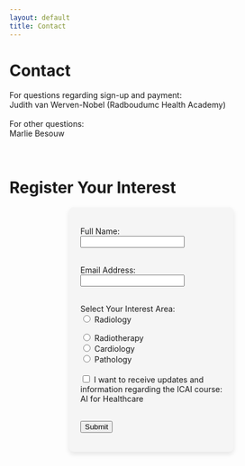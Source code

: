```yaml
---
layout: default
title: Contact
---
```


# Contact

<div class="content">

For questions regarding sign-up and payment: <br>
    <a href="mailto:judith.vanwerven-nobel@radboudumc.nl" target="_blank">
    <i class="fa-solid fa-envelope"></i> 
    </a>
Judith van Werven-Nobel (Radboudumc Health Academy) <br>
<br>
For other questions: <br>
    <a href="mailto:marlie.besouw@radboudumc.nl" target="_blank">
    <i class="fa-solid fa-envelope"></i> 
    </a>
Marlie Besouw <br>

<br>
</div>


# Register Your Interest

<div class="content">
<form id="interestForm">
  
  <label for="name">Full Name:</label>
  <input type="text" id="name" name="name" required><br><br>

  <label for="email">Email Address:</label>
  <input type="email" id="email" name="email" required><br><br>

  <label for="interest">Select Your Interest Area:</label> <br>
  <input type="radio" id="radiology" name="interest" value="Radiology" required>
  <label for="radiology">Radiology</label><br>

  <input type="radio" id="radiotherapy" name="interest" value="Radiotherapy">
  <label for="radiotherapy">Radiotherapy</label><br>

  <input type="radio" id="cardiology" name="interest" value="Cardiology">
  <label for="cardiology">Cardiology</label><br>

  <input type="radio" id="pathology" name="interest" value="Pathology">
  <label for="pathology">Pathology</label><br><br>

  <label>
    <input type="checkbox" id="updates" name="updates" required>
    I want to receive updates and information regarding the ICAI course: AI for Healthcare
  </label><br><br>

  <button type="submit">Submit</button>

</form>

<p id="responseMessage" style="display: none;"></p>
<style>
  /* Styling for the form */
  #interestForm {
      background-color: #f5f5f5; /* Light grey background */
      padding: 20px;
      border-radius: 8px;
      width: 50%;
      margin: auto;
      box-shadow: 0px 4px 8px rgba(0, 0, 0, 0.1);
  }

  /* Style for input fields */
  input[type="text"], input[type="email"] {
      width: 100%;
      padding: 8px;
      margin-top: 5px;
      border: 1px solid #ccc;
      border-radius: 4px;
      box-sizing: border-box;
  }

  /* Style for the submit button */
  button {
      background-color: #1B2430; /* Dark blue */
      color: white;
      padding: 10px 15px;
      border: none;
      border-radius: 4px;
      cursor: pointer;
      width: 100%;
      font-size: 16px;
  }

  button:hover {
      background-color: #34495E;
  }
</style>

<script>
document.getElementById("interestForm").addEventListener("submit", function(event){
    event.preventDefault(); // Prevent form from submitting normally

    var formData = new FormData(this);
    fetch("https://script.google.com/macros/s/AKfycbxrictys5kyh8TBDn3zqqSVU6G07PYJL9RQYXUTAWknX5JMfBigJmKurx_tZsHLLiLO/exec", {
        method: "POST",
        body: formData
    })
    .then(response => response.text())
    .then(data => {
        document.getElementById("interestForm").style.display = "none"; // Hide the form
        document.getElementById("responseMessage").style.display = "block";
        document.getElementById("responseMessage").innerHTML = "Thank you! Your response has been recorded.";
    })
    .catch(error => console.error("Error:", error));
});
</script>


</div>